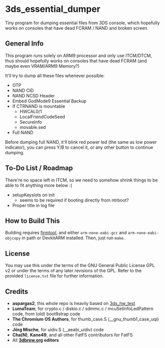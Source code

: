 # 3ds_essential_dumper
Tiny program for dumping essential files from 3DS console, which hopefully works on
consoles that have dead FCRAM / NAND and broken screen.

## General Info
This program runs solely on ARM9 processor and only use ITCM/DTCM, thus should hopefully
works on consoles that have dead FCRAM (and maybe even VRAM/ARM9 Memory?)

It'll try to dump all these files whenever possible:
* OTP
* NAND CID
* NAND NCSD Header
* Embed GodMode9 Essential Backup
* If CTRNAND is mountable
  - HWCAL0/1
  - LocalFriendCodeSeed
  - SecureInfo
  - movable.sed
* Full NAND

Before dumping full NAND, it'll blink red power led (the same as low power indicator),
you can press Y/B to cancel it, or any other button to continue dumping.

## To-Do List / Roadmap
There're no space left in ITCM, so we need to somehow shrink things to be able to fit
anything more below :(
* setupKeyslots on init
  - seems to be required if booting directly from ntrboot?
* Proper title in log file

## How to Build This
Building requires [firmtool](https://github.com/TuxSH/firmtool), and either 
`arm-none-eabi-gcc` and `arm-none-eabi-objcopy` in path or DevkitARM installed.
Then, just run `make`.

## License
You may use this under the terms of the GNU General Public License GPL v2 or
under the terms of any later revisions of the GPL. Refer to the provided
`license.txt` file for further information.

## Credits
* **aspargas2**, this whole repo is heavily based on [3ds_hw_test](https://github.com/aspargas2/3ds_hw_test/commit/88d0c4be718fcf1ec69f272ad29301262a0c6b48)
* **LumaTeam**, for crypto.c / diskio.c / sdmmc.c / mcuSetInfoLedPattern code, from (old) boot9strap code
* **The Chromium OS Authors**, for thumb_case.S (__gnu_thumb1_case_uqi) code
* **Jörg Mische**, for uidiv.S (__aeabi_uidiv) code
* **Cha(N)**, **Kane49**, and all other FatFS contributors for FatFS
* All **[3dbrew.org](https://www.3dbrew.org/wiki/Main_Page) editors**
